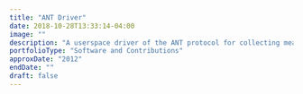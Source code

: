```yaml
---
title: "ANT Driver"
date: 2018-10-28T13:33:14-04:00
image: ""
description: "A userspace driver of the ANT protocol for collecting measurements from several wireless health monitoring devices like blood pressure cuffs, weighscales and heartrate monitors with high level protocol features such as authentication and encrypted communication."
portfolioType: "Software and Contributions"
approxDate: "2012"
endDate: ""
draft: false
---
```


